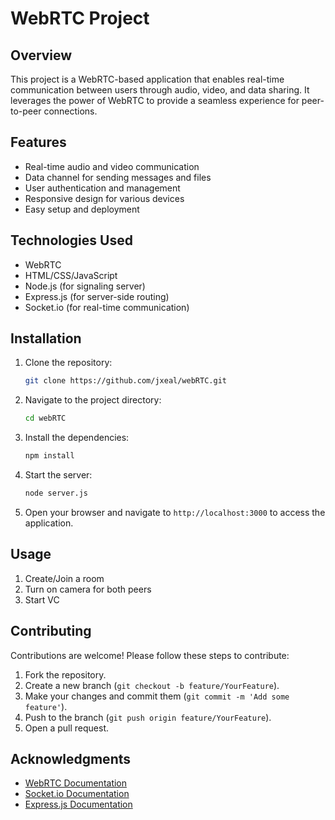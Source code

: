 # WebRTC Project

## Overview

This project is a WebRTC-based application that enables real-time communication between users through audio, video, and data sharing. It leverages the power of WebRTC to provide a seamless experience for peer-to-peer connections.

## Features

- Real-time audio and video communication
- Data channel for sending messages and files
- User authentication and management
- Responsive design for various devices
- Easy setup and deployment

## Technologies Used

- WebRTC
- HTML/CSS/JavaScript
- Node.js (for signaling server)
- Express.js (for server-side routing)
- Socket.io (for real-time communication)

## Installation

1. Clone the repository:
   ```bash
   git clone https://github.com/jxeal/webRTC.git
   ```

2. Navigate to the project directory:
   ```bash
   cd webRTC
   ```

3. Install the dependencies:
   ```bash
   npm install
   ```

4. Start the server:
   ```bash
   node server.js
   ```

5. Open your browser and navigate to `http://localhost:3000` to access the application.

## Usage

1. Create/Join a room
2. Turn on camera for both peers
3. Start VC 

## Contributing

Contributions are welcome! Please follow these steps to contribute:

1. Fork the repository.
2. Create a new branch (`git checkout -b feature/YourFeature`).
3. Make your changes and commit them (`git commit -m 'Add some feature'`).
4. Push to the branch (`git push origin feature/YourFeature`).
5. Open a pull request.

## Acknowledgments

- [WebRTC Documentation](https://webrtc.org/)
- [Socket.io Documentation](https://socket.io/docs/)
- [Express.js Documentation](https://expressjs.com/)

